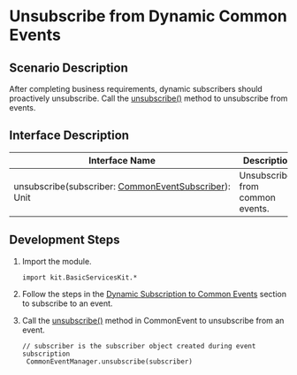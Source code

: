 # Unsubscribe from Dynamic Common Events

## Scenario Description

After completing business requirements, dynamic subscribers should proactively unsubscribe. Call the [unsubscribe()](../../../../API_Reference/source_en/apis/BasicServicesKit/cj-apis-common_event_manager.md#static-func-unsubscribecommoneventsubscriber) method to unsubscribe from events.

## Interface Description

| Interface Name | Description |
| -------- | -------- |
| unsubscribe(subscriber:&nbsp;[CommonEventSubscriber](../../../../API_Reference/source_en/apis/BasicServicesKit/cj-apis-common_event_manager.md#class-commoneventsubscriber)): Unit | Unsubscribes from common events. |

## Development Steps

1. Import the module.

   <!-- compile -->

   ```cangjie
   import kit.BasicServicesKit.*
   ```

2. Follow the steps in the [Dynamic Subscription to Common Events](./cj-common-event-subscription.md) section to subscribe to an event.

3. Call the [unsubscribe()](../../../../API_Reference/source_en/apis/BasicServicesKit/cj-apis-common_event_manager.md#static-func-unsubscribecommoneventsubscriber) method in CommonEvent to unsubscribe from an event.

   <!-- compile -->

   ```cangjie
   // subscriber is the subscriber object created during event subscription
    CommonEventManager.unsubscribe(subscriber)
   ```